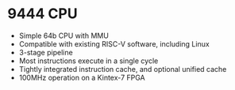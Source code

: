 # 9444 CPU

* Simple 64b CPU with MMU
* Compatible with existing RISC-V software, including Linux
* 3-stage pipeline
* Most instructions execute in a single cycle
* Tightly integrated instruction cache, and optional unified cache
* 100MHz operation on a Kintex-7 FPGA
